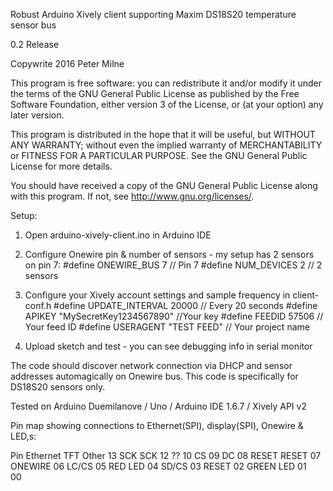 Robust Arduino Xively client supporting Maxim DS18S20 temperature sensor bus

0.2 Release

Copywrite 2016 Peter Milne

This program is free software: you can redistribute it and/or modify
it under the terms of the GNU General Public License as published by
the Free Software Foundation, either version 3 of the License, or 
(at your option) any later version.

This program is distributed in the hope that it will be useful, 
but WITHOUT ANY WARRANTY; without even the implied warranty of 
MERCHANTABILITY or FITNESS FOR A PARTICULAR PURPOSE.  See the 
GNU General Public License for more details.

You should have received a copy of the GNU General Public License 
along with this program.  If not, see <http://www.gnu.org/licenses/>.

Setup:
1. Open arduino-xively-client.ino in Arduino IDE

2. Configure Onewire pin & number of sensors - my setup has 2 sensors on pin 7:
	#define ONEWIRE_BUS 7   // Pin 7 
	#define NUM_DEVICES 2   // 2 sensors

3. Configure your Xively account settings and sample frequency in client-conf.h
	#define UPDATE_INTERVAL 20000 // Every 20 seconds
	#define APIKEY         "MySecretKey1234567890" //Your key
	#define FEEDID         57506 // Your feed ID
	#define USERAGENT      "TEST FEED" // Your project name

4. Upload sketch and test - you can see debugging info in serial monitor

The code should discover network connection via DHCP and sensor addresses automagically
on Onewire bus. This code is specifically for DS18S20 sensors only.

Tested on Arduino Duemilanove / Uno / Arduino IDE 1.6.7 / Xively API v2

Pin map showing connections to Ethernet(SPI), display(SPI), Onewire & LED,s:

Pin		Ethernet	TFT		Other
13		SCK			SCK
12		??
10		CS
09					DC
08		RESET		RESET
07							ONEWIRE
06					LC/CS
05							RED LED
04		SD/CS
03					RESET
02							GREEN LED
01							
00





